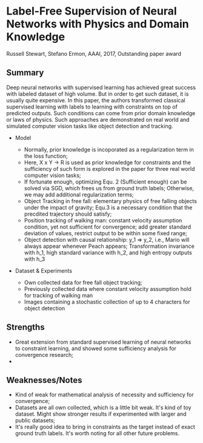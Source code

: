 # Label-Free Supervision of Neural Networks with Physics and Domain Knowledge

Russell Stewart, Stefano Ermon, AAAI, 2017, Outstanding paper award

## Summary

Deep neural networks with supervised learning has achieved great success with labeled dataset of high volume. But in order to get such dataset, it is usually quite expensive. In this paper, the authors transformed classical supervised learning with labels to learning with constraints on top of predicted outputs. Such conditions can come from prior domain knowledge or laws of physics. Such approaches are demonstrated on real world and simulated computer vision tasks like object detection and tracking.

- Model
  - Normally, prior knowledge is incoporated as a regularization term in the loss function;
  - Here, X x Y -> R is used as prior knowledge for constraints and the sufficiency of such form is explored in the paper for three real world computer vision tasks;
  - If fortunate enough, optimizing Equ. 2 (Sufficient enough) can be solved via SGD, which frees us from ground truth labels; Otherwise, we may add additional regularization terms;
  - Object Tracking in free fall: elementary physics of free falling objects under the impact of gravity; Equ.3 is a necessary condition that the precdited trajectory should satisfy;
  - Position tracking of walking man: constant velocity assumption condition, yet not sufficient for convergence; add greater standard deviation of values, restrict output to be within some fixed range;
  - Object detection with causal relationship: y_1 => y_2, i.e., Mario will always appear whenever Peach appears; Transformation invariance with h_1, high standard variance with h_2, and high entropy outputs with h_3

- Dataset & Experiments
  - Own collected data for free fall object tracking;
  - Previously collected data where constant velocity assumption hold for tracking of walking man
  - Images containing a stochastic collection of up to 4 characters for object detection

## Strengths
  - Great extension from standard supervised learning of neural networks to constraint learning, and showed some sufficiency analysis for convergence research;
  - 

## Weaknesses/Notes
  - Kind of weak for mathematical analysis of necessity and sufficiency for convergence;
  - Datasets are all own collected, which is a little bit weak. It's kind of toy dataset. Might show stronger results if experimented with larger and public datasets;
  - It's really good idea to bring in constraints as the target instead of exact ground truth labels. It's worth noting for all other future problems.
